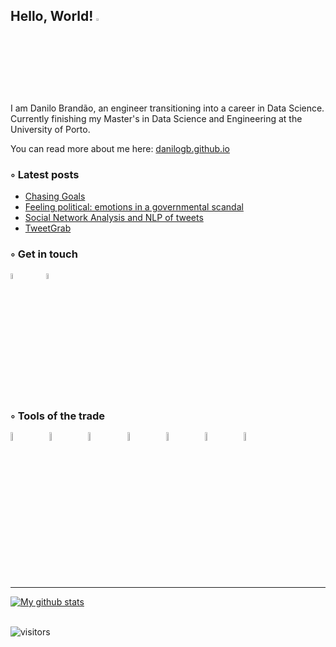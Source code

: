 
## **Hello, World!** <picture><img src="https://media.giphy.com/media/hvRJCLFzcasrR4ia7z/giphy.gif" width="3%"></img></picture>

I am Danilo Brandão, an engineer transitioning into a career in Data Science.\
Currently finishing my Master's in Data Science and Engineering at the University of Porto.

<!-- Some of my interests are:\
<picture><img src="https://images.vexels.com/media/users/3/143276/isolated/preview/98336182a8a47d620c44bc80a1a4abdc-cog-wheel.png" width="3%"></picture>Algorithms and Data Structures&emsp; 🤖 Machine Learning&emsp; 📚 Natural Language Processing&emsp; -->


You can read more about me here: [danilogb.github.io](https://danilogb.github.io)


<!-- ## Latest posts -->
### **◦ Latest posts**
<!-- BLOG-POST-LIST:START -->
- [Chasing Goals](https://danilogb.github.io/2023/06/04/mindprober.html)
- [Feeling political: emotions in a governmental scandal](https://danilogb.github.io/2023/02/25/temer_emotions.html)
- [Social Network Analysis and NLP of tweets](https://danilogb.github.io/2023/02/03/tweets_sna.html)
- [TweetGrab](https://danilogb.github.io/2023/01/17/tweetgrab.html)
<!-- BLOG-POST-LIST:END -->

### **◦ Get in touch**
<a href="mailto:brandaodanilog@gmail.com" target="blank"><img src="https://cdn-icons-png.flaticon.com/512/747/747483.png" width="5%"></img></a>&emsp;&emsp;
<a href="https://www.linkedin.com/in/dgbrandao/" target="blank"><img src="https://cdn-icons-png.flaticon.com/512/1384/1384072.png" width="5%"></img></a>

### **◦ Tools of the trade**

<picture><img src="https://cdn-icons-png.flaticon.com/512/3098/3098090.png" width="6%"></picture>&emsp;&emsp;
<picture><img src="https://cdn-icons-png.flaticon.com/512/4248/4248443.png" width="6%"></picture>&emsp;&emsp;
<picture><img src="https://cdn-icons-png.flaticon.com/512/2103/2103665.png" width="6%"></picture>&emsp;&emsp;
<picture><img src="https://cdn.iconscout.com/icon/free/png-512/vscode-4069952-3365471.png?f=avif&w=512" width="6%"></picture>&emsp;&emsp;
<picture><img src="https://cdn-icons-png.flaticon.com/512/5098/5098212.png" width="6%"></picture>&emsp;&emsp;
<picture><img src="https://cdn-icons-png.flaticon.com/512/5968/5968520.png" width="6%"></picture>&emsp;&emsp;
<picture><img src="https://cdn-icons-png.flaticon.com/512/5968/5968472.png" width="6%"></picture>&emsp;&emsp;

---
<a href="https://github.com/anuraghazra/github-readme-stats">
  <img align="center" src="https://github-readme-stats.anuraghazra1.vercel.app/api?username=danilogb&show_icons=true&line_height=27&include_all_commits=true&theme=tokyonight" alt="My github stats" />
</a>
<!--Stats badge 'tokyonight' theme colors: blue=#628FDB green=#2E8B84 lilac=#B185E0 -->

\
![visitors](https://visitor-badge.glitch.me/badge?page_id=danilogb&left_color=purple&right_color=teal)
